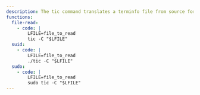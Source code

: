 ```yaml
---
description: The tic command translates a terminfo file from source format into compiled format. It will attempt to translate an arbitrary file and output the contents of the file on failure, so this may not be suitable to read arbitrary binary data.
functions:
  file-read:
    - code: |
        LFILE=file_to_read
        tic -C "$LFILE"
  suid:
    - code: |
        LFILE=file_to_read
        ./tic -C "$LFILE"
  sudo:
    - code: |
        LFILE=file_to_read
        sudo tic -C "$LFILE"
---
```


